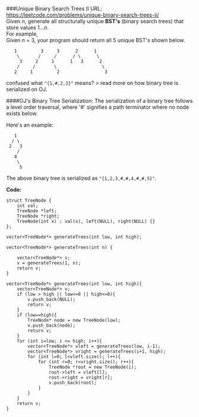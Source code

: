 ###Unique Binary Search Trees II
URL: https://leetcode.com/problems/unique-binary-search-trees-ii/</br>
Given _n_, generate all structurally unique __BST's__ (binary search trees) that store values 1..._n_.</br>
For example,</br>
Given _n_ = 3, your program should return all 5 unique BST's shown below.

	   1         3     3      2      1
	    \       /     /      / \      \
	     3     2     1      1   3      2
	    /     /       \                 \
	   2     1         2                 3

confused what `"{1,#,2,3}"` means? > read more on how binary tree is serialized on OJ.

####OJ's Binary Tree Serialization:
The serialization of a binary tree follows a level order traversal, where '#' signifies a path terminator where no node exists below.

Here's an example:

	   1
	  / \
	 2   3
	    /
	   4
	    \
	     5

The above binary tree is serialized as `"{1,2,3,#,#,4,#,#,5}"`.

__Code:__

	struct TreeNode {
	    int val;
	    TreeNode *left;
	    TreeNode *right;
	    TreeNode(int x) : val(x), left(NULL), right(NULL) {}
	};

	vector<TreeNode*> generateTrees(int low, int high);

	vector<TreeNode*> generateTrees(int n) {

	    vector<TreeNode*> v;
	    v = generateTrees(1, n);
	    return v;
	}

	vector<TreeNode*> generateTrees(int low, int high){
	    vector<TreeNode*> v;
	    if (low > high || low<=0 || high<=0){
	        v.push_back(NULL);
	        return v;
	    }
	    if (low==high){
	        TreeNode* node = new TreeNode(low);
	        v.push_back(node); 
	        return v;
	    }
	    for (int i=low; i <= high; i++){
	        vector<TreeNode*> vleft = generateTrees(low, i-1);
	        vector<TreeNode*> vright = generateTrees(i+1, high);
	        for (int l=0; l<vleft.size(); l++){
	            for (int r=0; r<vright.size(); r++){
	                TreeNode *root = new TreeNode(i);
	                root->left = vleft[l];
	                root->right = vright[r];
	                v.push_back(root);
	            }
	        }
	    }
	    return v;
	}